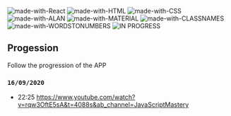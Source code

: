 ![made-with-React](https://img.shields.io/badge/Made%20with-REACT-1f425f.svg)
![made-with-HTML](https://img.shields.io/badge/Made%20with-HTML-1f425f.svg)
![made-with-CSS](https://img.shields.io/badge/Made%20with-CSS-1f425f.svg)
![made-with-ALAN](https://img.shields.io/badge/Made%20with-ALA%20AI-1f425f.svg)
![made-with-MATERIAL](https://img.shields.io/badge/Made%20with-MATERIAL%20UI-1f425f.svg)
![made-with-CLASSNAMES](https://img.shields.io/badge/Made%20with-CLASS%20NAMES-1f425f.svg)
![made-with-WORDSTONUMBERS](https://img.shields.io/badge/Made%20with-WORDS%20TO%20NUMBERS-1f425f.svg)
![IN PROGRESS](https://img.shields.io/badge/PROJECT-IN%20PROGRESS-yellow)




## Progession

Follow the progression of the APP

### `16/09/2020`

- 22:25 https://www.youtube.com/watch?v=rqw3OftE5sA&t=4088s&ab_channel=JavaScriptMastery
